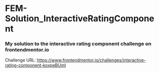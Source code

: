# FEM-Solution_InteractiveRatingComponent
### My solution to the interactive rating component challenge on frontendmentor.io
Challenge URL: https://www.frontendmentor.io/challenges/interactive-rating-component-koxpeBUmI

